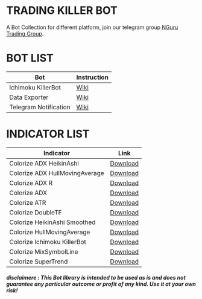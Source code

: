 # TRADING KILLER BOT
A Bot Collection for different platform, join our telegram group [NGuru Trading Group](https://t.me/nGuruTrading).

# BOT LIST
Bot | Instruction 
------------ | -------------
Ichimoku KillerBot | [Wiki](https://github.com/AndreaDev3D/Trading-KillerBot/wiki/Ichimoku-KillerBot)
Data Exporter | [Wiki](https://github.com/AndreaDev3D/Trading-KillerBot/wiki/Data-ExporterBot)
Telegram Notification | [Wiki](https://github.com/AndreaDev3D/Trading-KillerBot/wiki/Telegram-Notification)


# INDICATOR LIST
Indicator | Link 
------------ | -------------
Colorize ADX HeikinAshi | [Download]()
Colorize ADX HullMovingAverage | [Download]()
Colorize ADX R | [Download]()
Colorize ADX | [Download]()
Colorize ATR | [Download]()
Colorize DoubleTF | [Download]()
Colorize HeikinAshi Smoothed | [Download]()
Colorize HullMovingAverage | [Download]()
Colorize Ichimoku KillerBot | [Download]()
Colorize MixSymbolLine | [Download]()
Colorize SuperTrend | [Download]()

##### disclaimere : This Bot library is intended to be used as is and does not guarantee any particular outcome or profit of any kind. Use it at your own risk!

